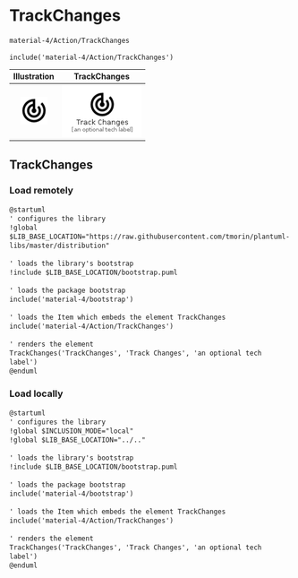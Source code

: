 # TrackChanges


```text
material-4/Action/TrackChanges
```

```text
include('material-4/Action/TrackChanges')
```



| Illustration | TrackChanges |
| :---: | :---: |
| ![illustration for Illustration](../../material-4/Action/TrackChanges.png) | ![illustration for TrackChanges](../../material-4/Action/TrackChanges.Local.png) |




## TrackChanges

### Load remotely
```plantuml
@startuml
' configures the library
!global $LIB_BASE_LOCATION="https://raw.githubusercontent.com/tmorin/plantuml-libs/master/distribution"

' loads the library's bootstrap
!include $LIB_BASE_LOCATION/bootstrap.puml

' loads the package bootstrap
include('material-4/bootstrap')

' loads the Item which embeds the element TrackChanges
include('material-4/Action/TrackChanges')

' renders the element
TrackChanges('TrackChanges', 'Track Changes', 'an optional tech label')
@enduml
```

### Load locally
```plantuml
@startuml
' configures the library
!global $INCLUSION_MODE="local"
!global $LIB_BASE_LOCATION="../.."

' loads the library's bootstrap
!include $LIB_BASE_LOCATION/bootstrap.puml

' loads the package bootstrap
include('material-4/bootstrap')

' loads the Item which embeds the element TrackChanges
include('material-4/Action/TrackChanges')

' renders the element
TrackChanges('TrackChanges', 'Track Changes', 'an optional tech label')
@enduml
```

